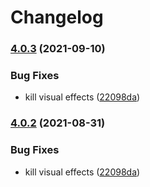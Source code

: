 # Changelog

### [4.0.3](https://www.github.com/Financial-Times/origami-monorepo/compare/o-visual-effects-v4.0.2...o-visual-effects-v4.0.3) (2021-09-10)


### Bug Fixes

* kill visual effects ([22098da](https://www.github.com/Financial-Times/origami-monorepo/commit/22098dae5a62cec8d68a6f6cf7e06238307e8534))

### [4.0.2](https://www.github.com/Financial-Times/origami-monorepo/compare/o-visual-effects-v4.0.1...o-visual-effects-v4.0.2) (2021-08-31)


### Bug Fixes

* kill visual effects ([22098da](https://www.github.com/Financial-Times/origami-monorepo/commit/22098dae5a62cec8d68a6f6cf7e06238307e8534))
